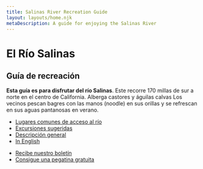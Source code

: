 ```yaml
---
title: Salinas River Recreation Guide
layout: layouts/home.njk
metaDescription: A guide for enjoying the Salinas River
---
```


# El Río Salinas

## Guía de recreación

**Esta guía es para disfrutar del río Salinas**. Este
recorre 170 millas de sur a norte en el centro de California. Alberga castores y águilas calvas Los vecinos pescan bagres con las manos (noodle) en sus orillas y se refrescan en sus aguas pantanosas en verano.

<nav class="nav-list">
  
  - [Lugares comunes de acceso al río](/access-points)
  - [Excursiones sugeridas](/trips)
  - [Descripción general](/overview)
  - [In English](/en)
  
</nav>

<div class="news-callout">

- [Recibe nuestro boletín](/newsletter)
- [Consigue una pegatina gratuita](/bumper-sticker)

</div>
